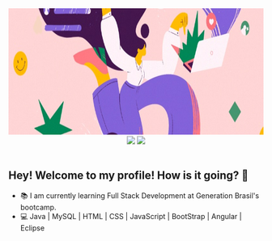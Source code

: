 
<img src="https://github.com/Andressaffs/Andressaffs/raw/main/image.jpg" widht="970" height="250" />

<div align="center"> 
<img src="https://img.shields.io/badge/How to reach me-FE63AA?style=flat-square"/>
<a href="https://www.linkedin.com/in/andressaffs/" target="_blank"> <img src="https://img.shields.io/badge/Andressa Ferreira-0077B5?style=flat-square" /> </a>
</div>
<br>


## **Hey! Welcome to my profile! How is it going? 👋**

- :books: I am currently learning Full Stack Development at Generation Brasil's bootcamp.
- :computer: Java | MySQL | HTML | CSS | JavaScript | BootStrap | Angular | Eclipse 
